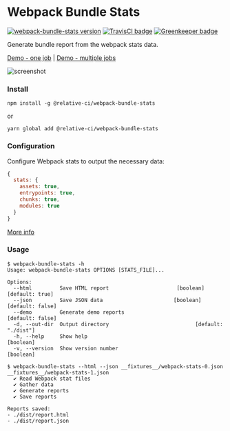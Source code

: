 # Webpack Bundle Stats

[![webpack-bundle-stats version](https://img.shields.io/npm/v/@relative-ci/webpack-bundle-stats.svg)](https://www.npmjs.com/package/@relative-ci/webpack-bundle-stats)
[![TravisCI badge](https://api.travis-ci.org/relative-ci/webpack-bundle-stats.svg?branch=master)](https://travis-ci.org/relative-ci/webpack-bundle-stats)
[![Greenkeeper badge](https://badges.greenkeeper.io/relative-ci/webpack-bundle-stats.svg)](https://greenkeeper.io/)

Generate bundle report from the webpack stats data.

[Demo - one job](https://relative-ci.com/tools/webpack-bundle-stats/demo-single-job.html) | [Demo - multiple jobs](https://relative-ci.com/tools/webpack-bundle-stats/demo-multiple-jobs.html)

![screenshot](https://www.dropbox.com/s/m6tsdn3dca3b295/webpack-bundle-stats-screenshot.v5.jpg?raw=1)

### Install

```shell
npm install -g @relative-ci/webpack-bundle-stats
```

or

```shell
yarn global add @relative-ci/webpack-bundle-stats
```

### Configuration

Configure Webpack stats to output the necessary data:

```js
{
  stats: {
    assets: true,
    entrypoints: true,
    chunks: true,
    modules: true
  }
}
```

[More info](https://relative-ci.com/documentation/setup#1-configure-webpack)

### Usage

```shell
$ webpack-bundle-stats -h
Usage: webpack-bundle-stats OPTIONS [STATS_FILE]...

Options:
  --html         Save HTML report                      [boolean] [default: true]
  --json         Save JSON data                       [boolean] [default: false]
  --demo         Generate demo reports                          [default: false]
  -d, --out-dir  Output directory                            [default: "./dist"]
  -h, --help     Show help                                             [boolean]
  -v, --version  Show version number                                   [boolean]
```

```shell
$ webpack-bundle-stats --html --json __fixtures__/webpack-stats-0.json __fixtures__/webpack-stats-1.json
  ✔ Read Webpack stat files
  ✔ Gather data
  ✔ Generate reports
  ✔ Save reports

Reports saved:
- ./dist/report.html
- ./dist/report.json
```
